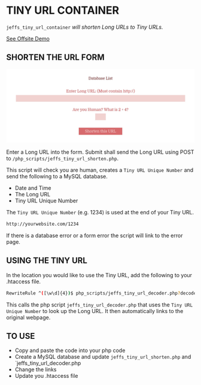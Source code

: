 # TINY URL CONTAINER

`jeffs_tiny_url_container` _will shorten Long URLs to Tiny URLs._

[See Offsite Demo](http://www.jeffryadecola.com/my-php-containers/index.php?container_name=jeffs_tiny_url_container)

## SHORTEN THE URL FORM

![IMAGE - jeffs_tiny_url_container - IMAGE](../docs/pics/jeffs_tiny_url_container.jpg)

Enter a Long URL into the form. Submit shall send
the Long URL using POST to `/php_scripts/jeffs_tiny_url_shorten.php`.

This script will check you are human, creates a `Tiny URL
Unique Number` and send the following to a MySQL database.

* Date and Time
* The Long URL
* Tiny URL Unique Number

The `Tiny URL Unique Number` (e.g. 1234) is used at the end of your Tiny URL.

```bash
http://yourwebsite.com/1234
```

If there is a database error or a form error the script will link
to the error page.

## USING THE TINY URL

In the location you would like to use the Tiny URL, add the following to your
.htaccess file.

```bash
RewriteRule ^([\w\d]{4})$ php_scripts/jeffs_tiny_url_decoder.php?decode=$1 [L]
```

This calls the php script `jeffs_tiny_url_decoder.php` that uses
the `Tiny URL Unique Number` to look up the Long URL.  It then automatically
links to the original webpage.

## TO USE

* Copy and paste the code into your php code
* Create a MySQL database and update `jeffs_tiny_url_shorten.php` and
`jeffs_tiny_url_decoder.php
* Change the links
* Update you .htaccess file

